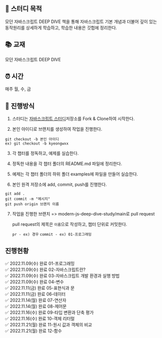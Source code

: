 ## 🧐 스터디 목적

모던 자바스크립트 DEEP DIVE 책을 통해 자바스크립트 기본 개념과 더불어 깊이 있는 동작원리를 상세하게 학습하고, 학습한 내용은 깃헙에 정리한다.

## 📚 교재
모던 자바스크립트 DEEP DIVE

## ⏰ 시간
매주 월, 수, 금

## 📝 진행방식

1. 스터디는 [자바스크립트 스터디](https://github.com/kyeongwxx/modern-js-deep-dive-study.git)저장소를 Fork & Clone하여 시작한다.

2. 본인 아이디로 브랜치를 생성하여 작업을 진행한다.


```
git checkout -b 본인 아이디
ex) git checkout -b kyeongwxx
```

3. 각 챕터를 정독하고, 예제를 실습한다.

4. 정독한 내용을 각 챕터 폴더의 README.md 파일에 정리한다.

5. 예제는 각 챕터 폴더의 하위 폴더 examples에 파일을 만들어 실습한다.

6. 본인 원격 저장소에 add, commit, push를 진행한다.


```
git add .
git commit -m "메시지"
git push origin 브랜치 이름
```

7. 작업을 진행한 브랜치 => modern-js-deep-dive-study/main로 pull request

    pull request의 제목은 `이름`으로 작성하고, 챕터 단위로 커밋한다.

    `pr - ex) 경우`
    `commit - ex) 01-프로그래밍`

## 진행현황

✅ 2022.11.09(수) 완료 01-프로그래밍   
✅ 2022.11.09(수) 완료 02-자바스크립트란?   
✅ 2022.11.09(수) 완료 03-자바스크립트 개발 환경과 실행 방법   
✅ 2022.11.09(수) 완료 04-변수   
✅ 2022.11.11(금) 완료 05-표현식과 문   
✅ 2022.11.11(금) 완료 06-데이터    
✅ 2022.11.14(월) 완료 07-연산자   
✅ 2022.11.14(월) 완료 08-제어문    
✅ 2022.11.16(수) 완료 09-타입 변환과 단축 평가   
✅ 2022.11.16(수) 완료 10-객체 리터럴    
✅ 2022.11.21(월) 완료 11-원시 값과 객체의 비교   
✅ 2022.11.21(월) 완료 12-함수   

